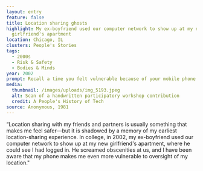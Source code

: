 ```yaml
---
layout: entry
feature: false
title: Location sharing ghosts
highlight: My ex-boyfriend used our computer network to show up at my new
  girlfriend's apartment
location: Chicago, IL
clusters: People's Stories
tags:
  - 2000s
  - Risk & Safety
  - Bodies & Minds
year: 2002
prompt: Recall a time you felt vulnerable because of your mobile phone.
media:
  thumbnail: /images/uploads/img_5193.jpeg
  alt: Scan of a handwritten participatory workshop contribution
  credit: A People's History of Tech
source: Anonymous, 1981
---
```

“Location sharing with my friends and partners is usually something that makes me feel safer—but it is shadowed by a memory of my earliest location-sharing experience. In college, in 2002, my ex-boyfriend used our computer network to show up at my new girlfriend's apartment, where he could see I had logged in. He screamed obscenities at us, and I have been aware that my phone makes me even more vulnerable to oversight of my location."
